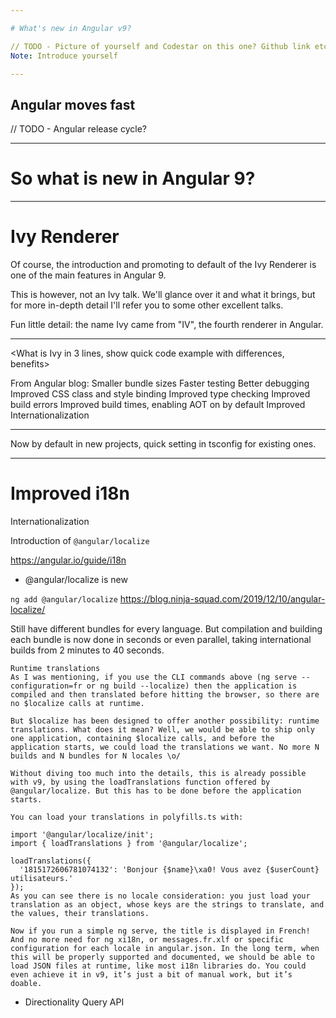 ```yaml
---

# What's new in Angular v9?

// TODO - Picture of yourself and Codestar on this one? Github link etc.? Twitch reference?
Note: Introduce yourself

---
```


## Angular moves fast
// TODO - Angular release cycle?

---

# So what is new in Angular 9?

---

# Ivy Renderer

Of course, the introduction and promoting to default of the Ivy Renderer is one of the main features in Angular 9. 

This is however, not an Ivy talk. We'll glance over it and what it brings, but for more in-depth detail I'll refer you to some other excellent talks.

Fun little detail: the name Ivy came from "IV", the fourth renderer in Angular.

----

<What is Ivy in 3 lines, show quick code example with differences, benefits>

From Angular blog:
Smaller bundle sizes
Faster testing
Better debugging
Improved CSS class and style binding
Improved type checking
Improved build errors
Improved build times, enabling AOT on by default
Improved Internationalization

----

Now by default in new projects, quick setting in tsconfig for existing ones.

---

# Improved i18n

Internationalization

Introduction of `@angular/localize`


https://angular.io/guide/i18n
- @angular/localize is new

`ng add @angular/localize`
https://blog.ninja-squad.com/2019/12/10/angular-localize/

Still have different bundles for every language. But compilation and building each bundle is now done in seconds or even parallel, taking international builds from 2 minutes to 40 seconds.


```https://blog.ninja-squad.com/2019/12/10/angular-localize/
Runtime translations
As I was mentioning, if you use the CLI commands above (ng serve --configuration=fr or ng build --localize) then the application is compiled and then translated before hitting the browser, so there are no $localize calls at runtime.

But $localize has been designed to offer another possibility: runtime translations. What does it mean? Well, we would be able to ship only one application, containing $localize calls, and before the application starts, we could load the translations we want. No more N builds and N bundles for N locales \o/

Without diving too much into the details, this is already possible with v9, by using the loadTranslations function offered by @angular/localize. But this has to be done before the application starts.

You can load your translations in polyfills.ts with:

import '@angular/localize/init';
import { loadTranslations } from '@angular/localize';

loadTranslations({
  '1815172606781074132': 'Bonjour {$name}\xa0! Vous avez {$userCount} utilisateurs.'
});
As you can see there is no locale consideration: you just load your translation as an object, whose keys are the strings to translate, and the values, their translations.

Now if you run a simple ng serve, the title is displayed in French! And no more need for ng xi18n, or messages.fr.xlf or specific configuration for each locale in angular.json. In the long term, when this will be properly supported and documented, we should be able to load JSON files at runtime, like most i18n libraries do. You could even achieve it in v9, it’s just a bit of manual work, but it’s doable.
```

- Directionality Query API

